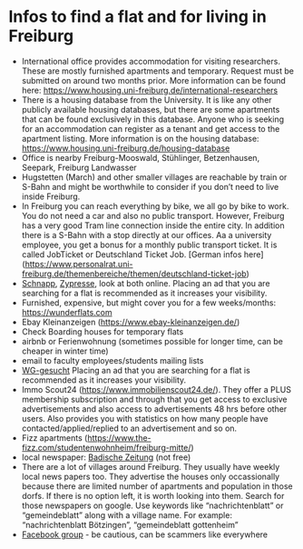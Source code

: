 # Infos to find a flat and for living in Freiburg

* International office provides accommodation for visiting researchers. These are mostly furnished apartments and temporary. Request must be submitted on around two months prior. More information can be found here: https://www.housing.uni-freiburg.de/international-researchers
* There is a housing database from the University. It is like any other publicly available housing databases, but there are some apartments that can be found exclusively in this database. Anyone who is seeking for an accommodation can register as a tenant and get access to the apartment listing. More information is on the housing database: https://www.housing.uni-freiburg.de/housing-database
* Office is nearby Freiburg-Mooswald, Stühlinger, Betzenhausen, Seepark, Freiburg Landwasser
* Hugstetten (March) and other smaller villages are reachable by train or S-Bahn and might be worthwhile to consider if you don’t need to live inside Freiburg.
* In Freiburg you can reach everything by bike, we all go by bike to work. You do not need a car and also no public transport. However, Freiburg has a very good Tram line connection inside the entire city. In addition there is a S-Bahn with a stop directly at our offices. Aa a university employee, you get a bonus for a monthly public transport ticket. It is called JobTicket or Deutschland Ticket Job. [German infos here] (https://www.personalrat.uni-freiburg.de/themenbereiche/themen/deutschland-ticket-job)
* [Schnapp](https://schnapp.de/), [Zypresse](https://www.zypresse.com), look at both online. Placing an ad that you are searching for a flat is recommended as it increases your visibility.
* Furnished, expensive, but might cover you for a few weeks/months: https://wunderflats.com
* Ebay Kleinanzeigen (https://www.ebay-kleinanzeigen.de/)
* Check Boarding houses for temporary flats
* airbnb or Ferienwohnung (sometimes possible for longer time, can be cheaper in winter time)
* email to faculty employees/students mailing lists
* [WG-gesucht](https://www.wg-gesucht.de/) Placing an ad that you are searching for a flat is recommended as it increases your visibility.
* Immo Scout24 (https://www.immobilienscout24.de/). They offer a PLUS membership subscription and through that you get access to exclusive advertisements and also access to advertisements 48 hrs before other users. Also provides you with statistics on how many people have contacted/applied/replied to an advertisement and so on.
* Fizz apartments (https://www.the-fizz.com/studentenwohnheim/freiburg-mitte/)
* local newspaper: [Badische Zeitung](https://www.badische-zeitung.de/) (not free)
* There are a lot of villages around Freiburg. They usually have weekly local news papers too. They advertise the houses only occassionally because there are limited number of apartments and population in those dorfs. If there is no option left, it is worth looking into them. Search for those newspapers on google. Use keywords like “nachrichtenblatt” or “gemeindeblatt” along with a village name. For example: “nachrichtenblatt Bötzingen”, “gemeindeblatt gottenheim”
* [Facebook group](https://www.facebook.com/groups/1538409486421945) - be cautious, can be scammers like everywhere
